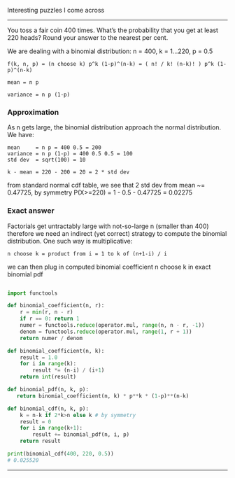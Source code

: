 
Interesting puzzles I come across

***

You toss a fair coin 400 times. What’s the probability that you get at least 220 heads?
Round your answer to the nearest per cent.

We are dealing with a binomial distribution: n = 400, k = 1...220, p = 0.5

    f(k, n, p) = (n choose k) p^k (1-p)^(n-k) = ( n! / k! (n-k)! ) p^k (1-p)^(n-k)

    mean = n p

    variance = n p (1-p)

### Approximation

As n gets large, the binomial distribution approach the normal distribution.
We have:

    mean     = n p = 400 0.5 = 200
    variance = n p (1-p) = 400 0.5 0.5 = 100
    std dev  = sqrt(100) = 10

    k - mean = 220 - 200 = 20 = 2 * std dev

from standard normal cdf table, we see that 2 std dev from mean ~= 0.47725,
by symmetry P(X>=220) = 1 - 0.5 - 0.47725 = 0.02275

### Exact answer

Factorials get untractably large with not-so-large n (smaller than 400)
therefore we need an indirect (yet correct) strategy to compute the binomial
distribution. One such way is multiplicative:

    n choose k = product from i = 1 to k of (n+1-i) / i

we can then plug in computed binomial coefficient n choose k in exact binomial pdf

```python

import functools

def binomial_coefficient(n, r):
    r = min(r, n - r)
    if r == 0: return 1
    numer = functools.reduce(operator.mul, range(n, n - r, -1))
    denom = functools.reduce(operator.mul, range(1, r + 1))
    return numer / denom

def binomial_coefficient(n, k):
    result = 1.0
    for i in range(k):
        result *= (n-i) / (i+1)
    return int(result)

def binomial_pdf(n, k, p):
   return binomial_coefficient(n, k) * p**k * (1-p)**(n-k)

def binomial_cdf(n, k, p):
    k = n-k if 2*k>n else k # by symmetry
    result = 0
    for i in range(k+1):
        result += binomial_pdf(n, i, p)
    return result

print(binomial_cdf(400, 220, 0.5))
# 0.025520

```

***

